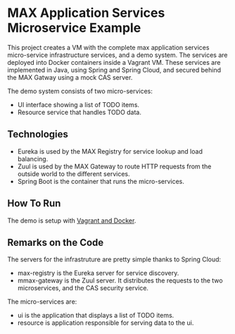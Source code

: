 MAX Application Services Microservice Example
=============================================

This project creates a VM with the complete max application services micro-service infrastructure services, and a demo system. 
The services are deployed into Docker containers inside a Vagrant VM. These services are implemented in Java, using Spring and Spring Cloud, and secured behind the MAX Gatway using a mock CAS server.

The demo system consists of two micro-services:
- UI interface showing a list of TODO items.
- Resource service that handles TODO data.

Technologies
------------

- Eureka is used by the MAX Registry for service lookup and load balancing.
- Zuul is used by the MAX Gateway to route HTTP requests from the outside world to the different services.
- Spring Boot is the container that runs the micro-services.


How To Run
----------

The demo is setup with [Vagrant and Docker](docker-vagrant/README.md). 

Remarks on the Code
-------------------

The servers for the infrastruture are pretty simple thanks to Spring Cloud:

- max-registry is the Eureka server for service discovery.
- mmax-gateway is the Zuul server. It distributes the requests to the two microservices, and the CAS security service.

The micro-services are: 
- ui is the application that displays a list of TODO items.
- resource is application responsible for serving data to the ui.